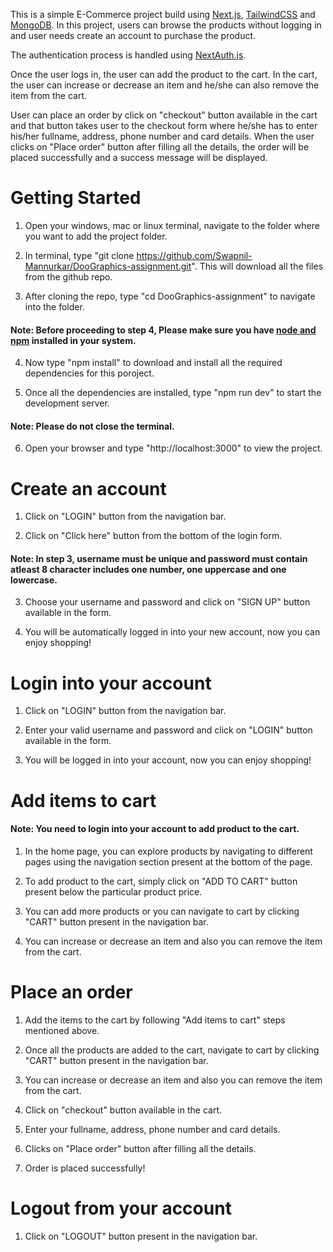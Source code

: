 This is a simple E-Commerce project build using [Next.js](https://nextjs.org/), [TailwindCSS](https://tailwindcss.com/) and [MongoDB](https://www.mongodb.com/). In this project, users can browse the products without logging in and user needs create an account to purchase the product.

The authentication process is handled using [NextAuth.js](https://next-auth.js.org/).

Once the user logs in, the user can add the product to the cart. In the cart, the user can increase or decrease an item and he/she can also remove the item from the cart.

User can place an order by click on "checkout" button available in the cart and that button takes user to the checkout form where he/she has to enter his/her fullname, address, phone number and card details. When the user clicks on "Place order" button after filling all the details, the order will be placed successfully and a success message will be displayed.

# Getting Started

1. Open your windows, mac or linux terminal, navigate to the folder where you want to add the project folder.

2. In terminal, type "git clone https://github.com/Swapnil-Mannurkar/DooGraphics-assignment.git". This will download all the files from the github repo.

3. After cloning the repo, type "cd DooGraphics-assignment" to navigate into the folder.

#### Note: Before proceeding to step 4, Please make sure you have [node and npm](https://docs.npmjs.com/downloading-and-installing-node-js-and-npm) installed in your system.

4. Now type "npm install" to download and install all the required dependencies for this poroject.

5. Once all the dependencies are installed, type "npm run dev" to start the development server.

#### Note: Please do not close the terminal.

6. Open your browser and type "http://localhost:3000" to view the project.

# Create an account

1. Click on "LOGIN" button from the navigation bar.

2. Click on "Click here" button from the bottom of the login form.

#### Note: In step 3, username must be unique and password must contain atleast 8 character includes one number, one uppercase and one lowercase.

3. Choose your username and password and click on "SIGN UP" button available in the form.

4. You will be automatically logged in into your new account, now you can enjoy shopping!

# Login into your account

1. Click on "LOGIN" button from the navigation bar.

2. Enter your valid username and password and click on "LOGIN" button available in the form.

3. You will be logged in into your account, now you can enjoy shopping!

# Add items to cart

#### Note: You need to login into your account to add product to the cart.

1. In the home page, you can explore products by navigating to different pages using the navigation section present at the bottom of the page.

2. To add product to the cart, simply click on "ADD TO CART" button present below the particular product price.

3. You can add more products or you can navigate to cart by clicking "CART" button present in the navigation bar.

4. You can increase or decrease an item and also you can remove the item from the cart.

# Place an order

1. Add the items to the cart by following "Add items to cart" steps mentioned above.

2. Once all the products are added to the cart, navigate to cart by clicking "CART" button present in the navigation bar.

3. You can increase or decrease an item and also you can remove the item from the cart.

4. Click on "checkout" button available in the cart.

5. Enter your fullname, address, phone number and card details.

6. Clicks on "Place order" button after filling all the details.

7. Order is placed successfully!

# Logout from your account

1. Click on "LOGOUT" button present in the navigation bar.
